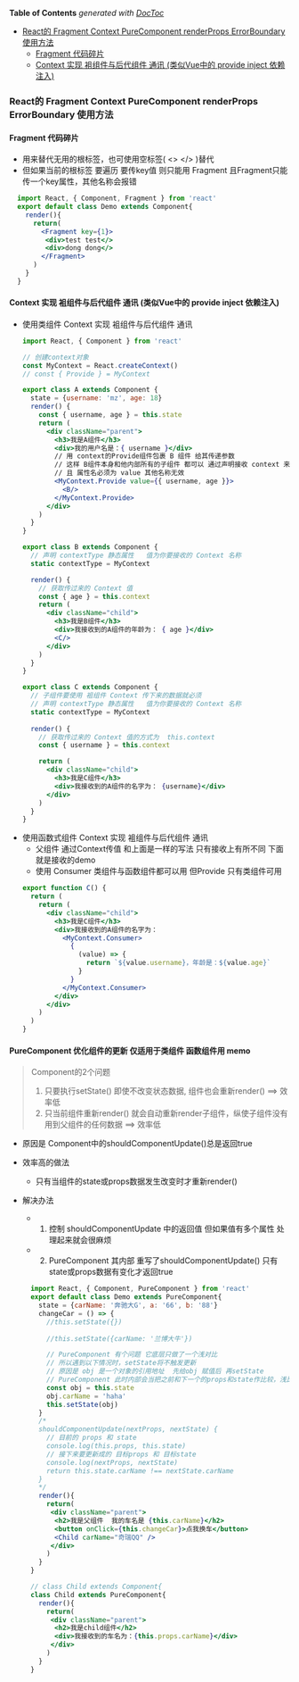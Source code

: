 <!-- START doctoc generated TOC please keep comment here to allow auto update -->
<!-- DON'T EDIT THIS SECTION, INSTEAD RE-RUN doctoc TO UPDATE -->
**Table of Contents**  *generated with [DocToc](https://github.com/thlorenz/doctoc)*

- [React的 Fragment Context PureComponent renderProps ErrorBoundary 使用方法](#react%E7%9A%84-fragment-context-purecomponent-renderprops-errorboundary-%E4%BD%BF%E7%94%A8%E6%96%B9%E6%B3%95)
  - [Fragment 代码碎片](#fragment-%E4%BB%A3%E7%A0%81%E7%A2%8E%E7%89%87)
  - [Context 实现 袓组件与后代组件 通讯 (类似Vue中的 provide inject 依赖注入)](#context-%E5%AE%9E%E7%8E%B0-%E8%A2%93%E7%BB%84%E4%BB%B6%E4%B8%8E%E5%90%8E%E4%BB%A3%E7%BB%84%E4%BB%B6-%E9%80%9A%E8%AE%AF-%E7%B1%BB%E4%BC%BCvue%E4%B8%AD%E7%9A%84-provide-inject-%E4%BE%9D%E8%B5%96%E6%B3%A8%E5%85%A5)

<!-- END doctoc generated TOC please keep comment here to allow auto update -->

<!--
 * @Author: mrzou
 * @Date: 2021-05-11 13:01:39
 * @LastEditors: mrzou
 * @LastEditTime: 2021-05-18 17:54:48
 * @Description: file content
-->
### React的 Fragment Context PureComponent renderProps ErrorBoundary 使用方法

#### Fragment 代码碎片
  - 用来替代无用的根标签，也可使用空标签( <> </> )替代
  - 但如果当前的根标签 要遍历 要传key值 则只能用 Fragment 且Fragment只能传一个key属性，其他名称会报错
  ```jsx
    import React, { Component, Fragment } from 'react'
    export default class Demo extends Component{
      render(){
        return(
          <Fragment key={1}>
           <div>test test</>
           <div>dong dong</>
          </Fragment>
        )
      }
    }
  ```

#### Context 实现 袓组件与后代组件 通讯 (类似Vue中的 provide inject 依赖注入)

- 使用类组件 Context 实现 袓组件与后代组件 通讯
  ```jsx
  import React, { Component } from 'react'

  // 创建context对象
  const MyContext = React.createContext()
  // const { Provide } = MyContext

  export class A extends Component {
    state = {username: 'mz', age: 18}
    render() {
      const { username, age } = this.state
      return (
        <div className="parent">
          <h3>我是A组件</h3>
          <div>我的用户名是：{ username }</div>
          // 用 context的Provide组件包裹 B 组件 给其传递参数
          // 这样 B组件本身和他内部所有的子组件 都可以 通过声明接收 context 来获取到 username 这个值 
          // 且 属性名必须为 value 其他名称无效
          <MyContext.Provide value={{ username, age }}>
            <B/>
          </MyContext.Provide>
        </div>
      )
    }
  }

  export class B extends Component {
    // 声明 contextType 静态属性   值为你要接收的 Context 名称
    static contextType = MyContext

    render() {
      // 获取传过来的 Context 值
      const { age } = this.context
      return (
        <div className="child">
          <h3>我是B组件</h3>
          <div>我接收到的A组件的年龄为： { age }</div>
          <C/>
        </div>
      )
    }
  }

  export class C extends Component {
    // 子组件要使用 袓组件 Context 传下来的数据就必须
    // 声明 contextType 静态属性   值为你要接收的 Context 名称
    static contextType = MyContext
    
    render() {
      // 获取传过来的 Context 值的方式为  this.context
      const { username } = this.context

      return (
        <div className="child">
          <h3>我是C组件</h3>
          <div>我接收到的A组件的名字为： {username}</div>
        </div>
      )
    }
  }
  ```
- 使用函数式组件 Context 实现 袓组件与后代组件 通讯
  - 父组件 通过Context传值 和上面是一样的写法  只有接收上有所不同  下面就是接收的demo 
  - 使用 Consumer 类组件与函数组件都可以用  但Provide 只有类组件可用
  ```jsx
  export function C() {
    return (
      return (
        <div className="child">
          <h3>我是C组件</h3>
          <div>我接收到的A组件的名字为： 
            <MyContext.Consumer>
              {
                (value) => {
                  return `${value.username}，年龄是：${value.age}`
                }
              }
            </MyContext.Consumer>
          </div>
        </div>
      )
    )
  }
  ```

#### PureComponent 优化组件的更新 仅适用于类组件 函数组件用 memo
> Component的2个问题 
> 1. 只要执行setState() 即使不改变状态数据, 组件也会重新render() ==> 效率低
> 2. 只当前组件重新render() 就会自动重新render子组件，纵使子组件没有用到父组件的任何数据 ==> 效率低
  - 原因是 Component中的shouldComponentUpdate()总是返回true
  - 效率高的做法
    - 只有当组件的state或props数据发生改变时才重新render()
    
  - 解决办法
    - 1. 控制 shouldComponentUpdate 中的返回值 但如果值有多个属性 处理起来就会很麻烦
    - 2. PureComponent 其内部 重写了shouldComponentUpdate() 只有state或props数据有变化才返回true
    ```jsx
      import React, { Component, PureComponent } from 'react'
      export default class Demo extends PureComponent{
        state = {carName: '奔驰大G', a: '66', b: '88'}
        changeCar = () => {
          //this.setState({})
          
          //this.setState({carName: '兰博大牛'})

          // PureComponent 有个问题 它底层只做了一个浅对比
          // 所以遇到以下情况时，setState将不触发更新 
          // 原因是 obj 是一个对象的引用地址  先给obj 赋值后 再setState  
          // PureComponent 此时内部会当把之前和下一个的props和state作比较，浅比较将检查原始值是否有相同的值（例如：1 == 1或者ture==true）,数组和对象引用是否相同。
          const obj = this.state
          obj.carName = 'haha'
          this.setState(obj)
        }
        /*
        shouldComponentUpdate(nextProps, nextState) {
          // 目前的 props 和 state
          console.log(this.props, this.state)
          // 接下来要更新成的 目标props 和 目标state
          console.log(nextProps, nextState)
          return this.state.carName !== nextState.carName
        }
        */
        render(){
          return(
           <div className="parent">
            <h2>我是父组件  我的车名是 {this.carName}</h2>
            <button onClick={this.changeCar}>点我换车</button>
            <Child carName="奇瑞QQ" />
           </div>
          )
        }
      }

      // class Child extends Component{
      class Child extends PureComponent{
        render(){
          return(
           <div className="parent">
            <h2>我是child组件</h2>
            <div>我接收到的车名为：{this.props.carName}</div>
           </div>
          )
        }
      }
    ```
